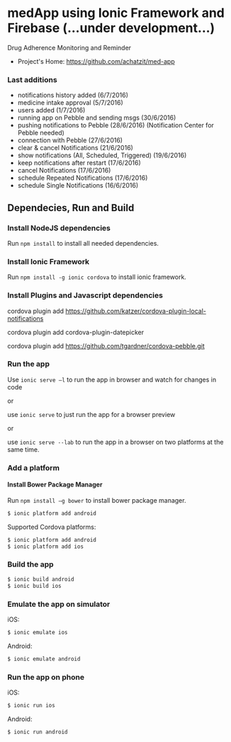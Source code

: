 # medApp using Ionic Framework and Firebase (...under development...)
Drug Adherence Monitoring and Reminder

* Project's Home: https://github.com/achatzit/med-app

### Last additions
- notifications history added (6/7/2016)
- medicine intake approval (5/7/2016)
- users added (1/7/2016)
- running app on Pebble and sending msgs (30/6/2016)
- pushing notifications to Pebble (28/6/2016) (Notification Center for Pebble needed)
- connection with Pebble (27/6/2016)
- clear & cancel Notifications (21/6/2016)
- show notifications (All, Scheduled, Triggered) (19/6/2016)
- keep notifications after restart (17/6/2016)
- cancel Notifications (17/6/2016)
- schedule Repeated Notifications (17/6/2016)
- schedule Single Notifications (16/6/2016)

## Dependecies, Run and Build

### Install NodeJS dependencies

Run `npm install` to install all needed dependencies.

### Install Ionic Framework

Run `npm install -g ionic cordova` to install ionic framework.

### Install Plugins and Javascript dependencies

cordova plugin add https://github.com/katzer/cordova-plugin-local-notifications

cordova plugin add cordova-plugin-datepicker

cordova plugin add https://github.com/tgardner/cordova-pebble.git

### Run the app

Use `ionic serve –l` to run the app in browser and watch for changes in code

or

use `ionic serve` to just run the app for a browser preview

or

use `ionic serve --lab` to run the app in a browser on two platforms at the same time.

### Add a platform

#### Install Bower Package Manager

Run `npm install –g bower` to install bower package manager.

```bash
$ ionic platform add android
```

Supported Cordova platforms:

```bash
$ ionic platform add android
$ ionic platform add ios
```

### Build the app

```bash
$ ionic build android
$ ionic build ios
```

### Εmulate the app on simulator
iOS:

```bash
$ ionic emulate ios
```

Android:

```bash
$ ionic emulate android
```

### Run the app on phone
iOS:

```bash
$ ionic run ios
```

Android:

```bash
$ ionic run android
```
